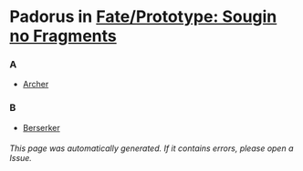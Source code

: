 # Padorus in [Fate/Prototype: Sougin no Fragments](https://myanimelist.net/manga/61005/Fate_Prototype__Sougin_no_Fragments)

### A
* [Archer](https://github.com/shadow578/Project-Padoru/blob/master/table-of-contents/characters/Archer.md)

### B
* [Berserker](https://github.com/shadow578/Project-Padoru/blob/master/table-of-contents/characters/Berserker.md)

###### This page was automatically generated. If it contains errors, please open a Issue.
